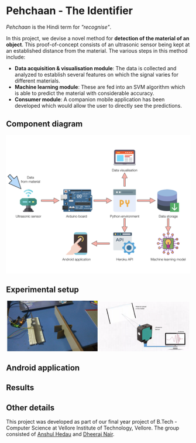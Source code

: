 # Pehchaan - The Identifier

_Pehchaan_ is the Hindi term for *"recognise"*. 

In this project, we devise a novel method for **detection of the material of an object**. This proof-of-concept consists of an ultrasonic sensor being kept at an established distance from the material. The various steps in this method include: 
- **Data acquisition & visualisation module**: The data is collected and analyzed to establish several features on which the signal varies for different materials. 
- **Machine learning module**: These are fed into an SVM algorithm which is able to predict the material with considerable accuracy. 
- **Consumer module**: A companion mobile application has been developed which would allow the user to directly see the predictions.

## Component diagram
<p align = "center"><img src="Pictures/Component Diagram.png"></img></p>

## Experimental setup
<p align = "center"><img src="Pictures/Experimental Setup.jpeg" width="49%"></img> <img src="Pictures/Working.gif" width="49%"></img></p>

## Android application


## Results


## Other details
This project was developed as part of our final year project of B.Tech - Computer Science at Vellore Institute of Technology, Vellore. The group consisted of [Anshul Hedau](https://www.linkedin.com/in/anshul-hedau) and [Dheeraj Nair](https://www.linkedin.com/in/dheeraj1998).
